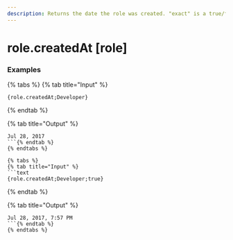 ```yaml
---
description: Returns the date the role was created. "exact" is a true/false value on whether to include hours/minutes.
---
```


# role.createdAt [role] <exact> <role>

### Examples

{% tabs %}
{% tab title="Input" %}
```text
{role.createdAt;Developer}
```
{% endtab %}

{% tab title="Output" %}
```text
Jul 28, 2017
```{% endtab %}
{% endtabs %}

{% tabs %}
{% tab title="Input" %}
```text
{role.createdAt;Developer;true}
```
{% endtab %}

{% tab title="Output" %}
```text
Jul 28, 2017, 7:57 PM
```{% endtab %}
{% endtabs %}